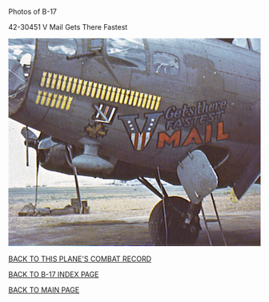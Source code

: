 
Photos of B-17






 




42-30451 V Mail Gets There Fastest  
  

![](42-30451c.jpg)  
  

[BACK TO THIS PLANE'S COMBAT RECORD](../b17s/42-30451.md)  

[BACK TO B-17 INDEX PAGE](../000b17s.md)  

[BACK TO MAIN PAGE](../index.md)


